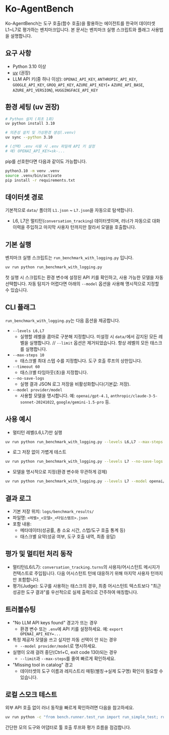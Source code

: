 # Ko-AgentBench

Ko-AgentBench는 도구 호출(함수 호출)을 활용하는 에이전트를 한국어 데이터셋 L1~L7로 평가하는 벤치마크입니다. 본 문서는 벤치마크 실행 스크립트와 플래그 사용법을 설명합니다.

## 요구 사항
- Python 3.10 이상
- [uv](https://github.com/astral-sh/uv) (권장)
- LLM API 키(중 하나 이상): `OPENAI_API_KEY`, `ANTHROPIC_API_KEY`, `GOOGLE_API_KEY`, `GROQ_API_KEY`, `AZURE_API_KEY`(+ `AZURE_API_BASE`, `AZURE_API_VERSION`), `HUGGINGFACE_API_KEY`

## 환경 세팅 (uv 권장)
```bash
# Python 설치 (최초 1회)
uv python install 3.10

# 의존성 설치 및 가상환경 생성(.venv)
uv sync --python 3.10

# (선택) .env 사용 시 .env 파일에 API 키 설정
# 예) OPENAI_API_KEY=sk-...
```

pip를 선호한다면 다음과 같이도 가능합니다.
```bash
python3.10 -m venv .venv
source .venv/bin/activate
pip install -r requirements.txt
```

## 데이터셋 경로
기본적으로 `data/` 폴더의 `L1.json` ~ `L7.json`을 자동으로 탐색합니다.
- L6, L7은 멀티턴(`conversation_tracking`) 데이터셋이며, 러너가 자동으로 대화 이력을 주입하고 마지막 사용자 턴까지만 잘라서 모델을 호출합니다.

## 기본 실행
벤치마크 실행 스크립트는 `run_benchmark_with_logging.py` 입니다.
```bash
uv run python run_benchmark_with_logging.py
```

첫 실행 시 스크립트는 환경 변수에 설정된 API 키를 확인하고, 사용 가능한 모델을 자동 선택합니다. 자동 탐지가 어렵다면 아래의 `--model` 옵션을 사용해 명시적으로 지정할 수 있습니다.

## CLI 플래그
`run_benchmark_with_logging.py`는 다음 옵션을 제공합니다.

- `--levels L6,L7`
	- 실행할 레벨을 콤마로 구분해 지정합니다. 미설정 시 `data/`에서 감지된 모든 레벨을 실행합니다.
// `--limit` 옵션은 제거되었습니다. 항상 레벨의 모든 태스크를 실행합니다.
- `--max-steps 10`
	- 태스크별 최대 스텝 수를 지정합니다. 도구 호출 루프의 상한입니다.
- `--timeout 60`
	- 태스크별 타임아웃(초)을 지정합니다.
- `--no-save-logs`
	- 실행 결과 JSON 로그 저장을 비활성화합니다(기본값: 저장).
- `--model provider/model`
	- 사용할 모델을 명시합니다. 예: `openai/gpt-4.1`, `anthropic/claude-3-5-sonnet-20241022`, `google/gemini-1.5-pro` 등.

## 사용 예시
- 멀티턴 레벨(L6,L7)만 실행
```bash
uv run python run_benchmark_with_logging.py --levels L6,L7 --max-steps 4 --timeout 60
```

- 로그 저장 없이 가볍게 테스트
```bash
uv run python run_benchmark_with_logging.py --levels L7 --no-save-logs
```

- 모델을 명시적으로 지정(환경 변수와 무관하게 강제)
```bash
uv run python run_benchmark_with_logging.py --levels L7 --model openai/gpt-4.1
```

## 결과 로그
- 기본 저장 위치: `logs/benchmark_results/`
- 파일명: `<레벨>_<모델>_<타임스탬프>.json`
- 포함 내용:
	- 메타데이터(성공률, 총 소요 시간, 스텝/도구 호출 통계 등)
	- 태스크별 요약(성공 여부, 도구 호출 내역, 최종 응답)

## 평가 및 멀티턴 처리 동작
- 멀티턴(L6/L7): `conversation_tracking.turns`의 사용자/어시스턴트 메시지가 컨텍스트로 주입됩니다. 다음 어시스턴트 턴에 대응하기 위해 마지막 사용자 턴까지만 포함합니다.
- 평가(Judge): 도구를 사용하는 태스크의 경우, 최종 어시스턴트 텍스트보다 "최근 성공한 도구 결과"를 우선적으로 실제 출력으로 간주하여 매칭합니다.

## 트러블슈팅
- "No LLM API keys found" 경고가 뜨는 경우
	- 환경 변수 또는 `.env`에 API 키를 설정하세요. 예: `export OPENAI_API_KEY=...`
- 특정 제공자 모델을 쓰고 싶지만 자동 선택이 안 되는 경우
	- `--model provider/model`로 명시하세요.
- 실행이 오래 걸려 중단(Ctrl+C, exit code 130)되는 경우
	- `--limit`과 `--max-steps`를 줄여 빠르게 확인하세요.
- "Missing tool in catalog" 경고
	- 데이터셋의 도구 이름과 레지스트리 매핑(별칭→실제 도구명) 확인이 필요할 수 있습니다.

## 로컬 스모크 테스트
외부 API 호출 없이 러너 동작을 빠르게 확인하려면 다음을 참고하세요.
```bash
uv run python -c "from bench.runner.test_run import run_simple_test; run_simple_test()"
```
간단한 모의 도구와 어댑터로 툴 호출 루프와 평가 흐름을 점검합니다.
